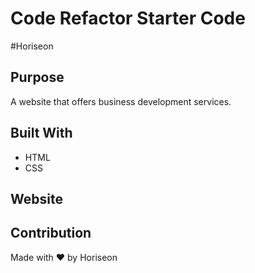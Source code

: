 # Code Refactor Starter Code
#Horiseon

## Purpose
A website that offers business development services.

## Built With
* HTML
* CSS

## Website

## Contribution
Made with ❤️ by Horiseon